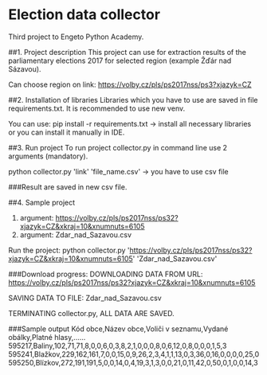 # Election data collector
Third project to Engeto Python Academy.

##1. Project description
This project can use for extraction results of the parliamentary elections 2017 for selected region (example Žďár nad Sázavou).

Can choose region on link: https://volby.cz/pls/ps2017nss/ps3?xjazyk=CZ

##2. Installation of libraries
Libraries which you have to use are saved in file requirements.txt. 
It is recommended to use new venv.

You can use: pip install -r requirements.txt -> install all necessary libraries or you can install it manually in IDE.

##3. Run project
To run project collector.py in command line use 2 arguments (mandatory).

python collector.py 'link' 'file_name.csv' -> you have to use csv file

###Result are saved in new csv file.

##4. Sample project
1. argument: https://volby.cz/pls/ps2017nss/ps32?xjazyk=CZ&xkraj=10&xnumnuts=6105
2. argument: Zdar_nad_Sazavou.csv

Run the project:
python collector.py 'https://volby.cz/pls/ps2017nss/ps32?xjazyk=CZ&xkraj=10&xnumnuts=6105' 'Zdar_nad_Sazavou.csv'

###Download progress:
DOWNLOADING DATA FROM URL: https://volby.cz/pls/ps2017nss/ps32?xjazyk=CZ&xkraj=10&xnumnuts=6105

SAVING DATA TO FILE: Zdar_nad_Sazavou.csv

TERMINATING collector.py, ALL DATA ARE SAVED. 

###Sample output
Kód obce,Název obce,Voliči v seznamu,Vydané obálky,Platné hlasy,......
595217,Baliny,102,71,71,8,0,0,6,0,3,8,2,1,0,0,0,8,0,6,12,0,8,0,0,0,1,5,3
595241,Blažkov,229,162,161,7,0,0,15,0,9,26,2,3,4,1,1,13,0,3,36,0,16,0,0,0,0,25,0
595250,Blízkov,272,191,191,5,0,0,14,0,4,19,3,1,3,0,0,21,0,11,42,0,50,0,1,0,0,14,3
